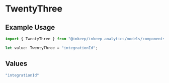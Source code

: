 # TwentyThree

## Example Usage

```typescript
import { TwentyThree } from "@inkeep/inkeep-analytics/models/components";

let value: TwentyThree = "integrationId";
```

## Values

```typescript
"integrationId"
```